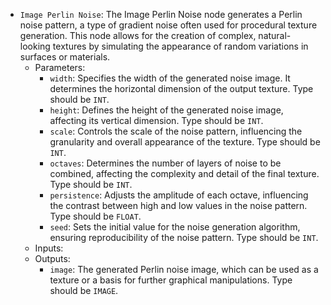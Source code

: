- `Image Perlin Noise`: The Image Perlin Noise node generates a Perlin noise pattern, a type of gradient noise often used for procedural texture generation. This node allows for the creation of complex, natural-looking textures by simulating the appearance of random variations in surfaces or materials.
    - Parameters:
        - `width`: Specifies the width of the generated noise image. It determines the horizontal dimension of the output texture. Type should be `INT`.
        - `height`: Defines the height of the generated noise image, affecting its vertical dimension. Type should be `INT`.
        - `scale`: Controls the scale of the noise pattern, influencing the granularity and overall appearance of the texture. Type should be `INT`.
        - `octaves`: Determines the number of layers of noise to be combined, affecting the complexity and detail of the final texture. Type should be `INT`.
        - `persistence`: Adjusts the amplitude of each octave, influencing the contrast between high and low values in the noise pattern. Type should be `FLOAT`.
        - `seed`: Sets the initial value for the noise generation algorithm, ensuring reproducibility of the noise pattern. Type should be `INT`.
    - Inputs:
    - Outputs:
        - `image`: The generated Perlin noise image, which can be used as a texture or a basis for further graphical manipulations. Type should be `IMAGE`.
